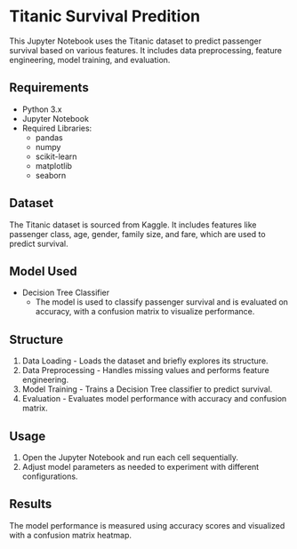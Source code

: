 # Titanic Survival Predition
This Jupyter Notebook uses the Titanic dataset to predict passenger survival based on various features. It includes data preprocessing, feature engineering, model training, and evaluation.

## Requirements
- Python 3.x
- Jupyter Notebook
- Required Libraries:
    * pandas
    * numpy
    * scikit-learn
    * matplotlib
    * seaborn

## Dataset
The Titanic dataset is sourced from Kaggle. It includes features like passenger class, age, gender, family size, and fare, which are used to predict survival.

## Model Used
- Decision Tree Classifier
   * The model is used to classify passenger survival and is evaluated on accuracy, with a confusion matrix to visualize performance.

## Structure
1. Data Loading - Loads the dataset and briefly explores its structure.
2. Data Preprocessing - Handles missing values and performs feature engineering.
3. Model Training - Trains a Decision Tree classifier to predict survival.
4. Evaluation - Evaluates model performance with accuracy and confusion matrix.

## Usage
1. Open the Jupyter Notebook and run each cell sequentially.
2. Adjust model parameters as needed to experiment with different configurations.

## Results
The model performance is measured using accuracy scores and visualized with a confusion matrix heatmap.
